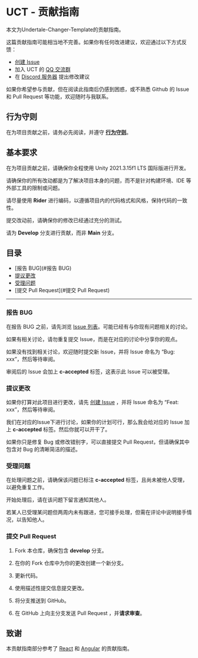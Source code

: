 # UCT - 贡献指南

本文为Undertale-Changer-Template的贡献指南。

这篇贡献指南可能相当地不完善。如果你有任何改进建议，欢迎通过以下方式反馈：

- [创建 Issue](https://github.com/Bli-AIk/Undertale-Changer-Template/issues)
- 加入 UCT 的 [QQ 交流群](http://qm.qq.com/cgi-bin/qm/qr?_wv=1027&k=wK7VVbI0VU8mPpG94nDLsHaLRbky5cMT&authKey=LQfQsHtXTqbrRdmhSgUtxesNz9UmiETjymrhJF%2BFT1pAiEy0HUxSfM%2Fx%2FsTdOUC%2F&noverify=0&group_code=289694657)
- 在 [Discord 服务器](https://discord.gg/xvYKa2pSN6) 提出修改建议

如果你希望参与贡献，但在阅读此指南后仍感到困惑，或不熟悉 Github 的 Issue 和 Pull Request 等功能，欢迎随时与我联系。

## 行为守则

在为项目贡献之前，请务必先阅读，并遵守 [**行为守则**](CODE_OF_CONDUCT_zh-CN.md)。

## 基本要求
在为项目贡献之前，请确保你全程使用 Unity 2021.3.15f1 LTS 国际版进行开发。

请确保你的所有改动都是为了解决项目本身的问题，而不是针对构建环境、IDE 等外部工具的限制或问题。

请尽量使用 **Rider** 进行编码，以遵循项目内的代码格式和风格，保持代码的一致性。

提交改动前，请确保你的修改已经通过充分的测试。

请为 **Develop** 分支进行贡献，而非 **Main** 分支。

## 目录
- [报告 BUG](#报告 BUG)
- [提议更改](#提议更改)
- [受理问题](#受理问题)
- [提交 Pull Request](#提交 Pull Request)
---

### 报告 BUG

在报告 BUG 之前，请先浏览 [Issue 列表](https://github.com/motion-canvas/motion-canvas/issues)。可能已经有与你现有问题相关的讨论。

如果有相关讨论，请勿重复提交 Issue，而是在对应的讨论中分享你的观点。

如果没有找到相关讨论，欢迎随时提交新 Issue，并将 Issue 命名为 “Bug: xxx”，然后等待审阅。

审阅后的 Issue 会加上 **c-accepted** 标签，这表示此 Issue 可以被受理。

### 提议更改

如果你打算对此项目进行更改，请先 [创建 Issue](https://github.com/Bli-AIk/Undertale-Changer-Template/issues) ，并将 Issue 命名为 “Feat: xxx”，然后等待审阅。

我们在对应的Issue下进行讨论，如果你的计划可行，那么我会给对应的 Issue 加上 **c-accepted** 标签。然后你就可以开干了。

如果你只是修复 Bug 或修改错别字，可以直接提交 Pull Request，但请确保其中包含对 Bug 的清晰简洁的描述。

### 受理问题

在处理问题之前，请确保该问题已标注 **c-accepted** 标签，且尚未被他人受理，以避免重复工作。

开始处理后，请在该问题下留言通知其他人。

若某人已受理某问题但两周内未有跟进，您可接手处理，但需在评论中说明接手情况，以告知他人。


### 提交 Pull Request

1. Fork 本仓库，确保包含 **develop** 分支。

2. 在你的 Fork 仓库中为你的更改创建一个新分支。

3. 更新代码。

4. 使用描述性提交信息提交更改。

5. 将分支推送到 GitHub。

6. 在 GitHub 上向主分支发送 Pull Request ，并**请求审查**。

## 致谢

本贡献指南部分参考了 [React](https://reactjs.org/docs/how-to-contribute.html) 和 [Angular](https://github.com/angular/angular/blob/main/CONTRIBUTING.md) 的贡献指南。